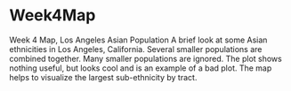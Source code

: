 # Week4Map
Week 4 Map, Los Angeles Asian Population
A brief look at some Asian ethnicities in Los Angeles, California.  Several smaller populations are combined together.  Many smaller populations are ignored.
The plot shows nothing useful, but looks cool and is an example of a bad plot.
The map helps to visualize the largest sub-ethnicity by tract.
